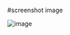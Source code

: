 #screenshot image

![image](https://user-images.githubusercontent.com/100467560/174428103-965240eb-d142-4091-8d65-b8bf2887f81e.png)
